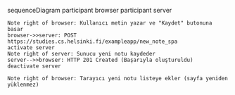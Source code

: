 sequenceDiagram
    participant browser
    participant server

    Note right of browser: Kullanıcı metin yazar ve "Kaydet" butonuna basar
    browser->>server: POST https://studies.cs.helsinki.fi/exampleapp/new_note_spa
    activate server
    Note right of server: Sunucu yeni notu kaydeder
    server-->>browser: HTTP 201 Created (Başarıyla oluşturuldu)
    deactivate server

    Note right of browser: Tarayıcı yeni notu listeye ekler (sayfa yeniden yüklenmez)
